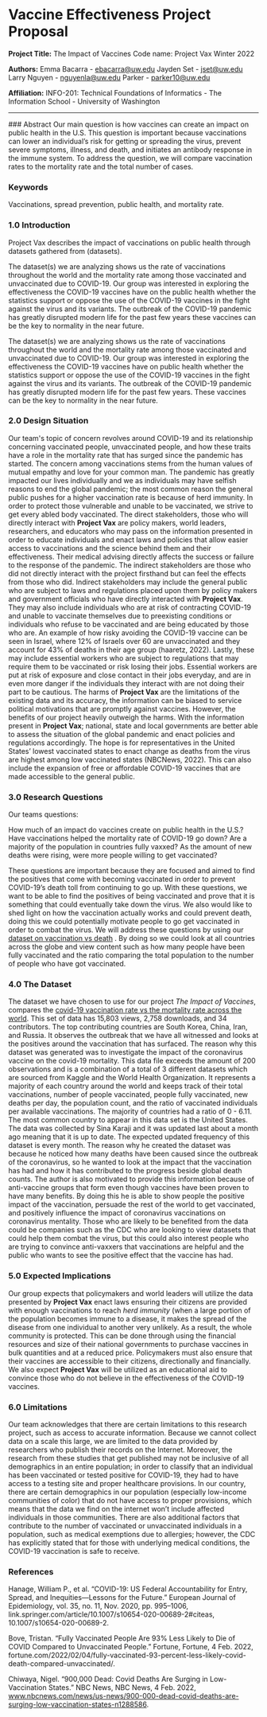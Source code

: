 # Vaccine Effectiveness Project Proposal

**Project Title:** The Impact of Vaccines
Code name: Project Vax
Winter 2022

**Authors:**
Emma Bacarra - ebacarra@uw.edu
Jayden Set - jset@uw.edu
Larry Nguyen - nguyenla@uw.edu
Parker - parker10@uw.edu

**Affiliation:** INFO-201: Technical Foundations of Informatics - The Information School - University of Washington

<hr />
### Abstract
Our main question is how vaccines can create an impact on public health in the U.S. This question is important because vaccinations can lower an individual’s risk for getting or spreading the virus, prevent severe symptoms, illness, and death, and initiates an antibody response in the immune system. To address the question, we will compare vaccination rates to the mortality rate and the total number of cases.

### Keywords
Vaccinations, spread prevention, public health, and mortality rate.

### 1.0 Introduction
Project Vax describes the impact of vaccinations on public health through datasets gathered from (datasets).

The dataset(s) we are analyzing shows us the rate of vaccinations throughout the world and the mortality rate among those vaccinated and unvaccinated due to COVID-19. Our group was interested in exploring the effectiveness the COVID-19 vaccines have on the public health  whether the statistics support or oppose the use of the COVID-19 vaccines in the fight against the virus and its variants. The outbreak of the COVID-19 pandemic has greatly disrupted modern life for the past few years these vaccines can be the key to normality in the near future.

The dataset(s) we are analyzing shows us the rate of vaccinations throughout the world and the mortality rate among those vaccinated and unvaccinated due to COVID-19. Our group was interested in exploring the effectiveness the COVID-19 vaccines have on public health  whether the statistics support or oppose the use of the COVID-19 vaccines in the fight against the virus and its variants. The outbreak of the COVID-19 pandemic has greatly disrupted modern life for the past few years. These vaccines can be the key to normality in the near future.

### 2.0 Design Situation
Our team's topic of concern revolves around COVID-19 and its relationship concerning vaccinated people, unvaccinated people, and how these traits have a role in the mortality rate that has surged since the pandemic has started. The concern among vaccinations stems from the human values of mutual empathy and love for your common man. The pandemic has greatly impacted our lives individually and we as individuals may have selfish reasons to end the global pandemic; the most common reason the general public pushes for a higher vaccination rate is because of herd immunity. In order to protect those vulnerable and unable to be vaccinated, we strive to get every abled body vaccinated. The direct stakeholders, those who will directly interact with **Project Vax** are policy makers, world leaders, researchers, and educators who may pass on the information presented in order to educate individuals and enact laws and policies that allow easier access to vaccinations and the science behind them and their effectiveness. Their medical advising directly affects the success or failure to the response of the pandemic. The indirect stakeholders are those who did not directly interact with the project firsthand but can feel the effects from those who did. Indirect stakeholders may include the general public who are subject to laws and regulations placed upon them by policy makers and government officials who have directly interacted with **Project Vax**. They may also include individuals who are at risk of contracting COVID-19 and unable to vaccinate themselves due to preexisting conditions or individuals who refuse to be vaccinated and are being educated by those who are. An example of how risky avoiding the COVID-19 vaccine can be seen in Israel, where 12% of Israels over 60 are unvaccinated and they account for 43% of deaths in their age group (haaretz, 2022). Lastly, these may include essential workers who are subject to regulations that may require them to be vaccinated or risk losing their jobs. Essential workers are put at risk of exposure and close contact in their jobs everyday, and are in even more danger if the individuals they interact with are not doing their part to be cautious. The harms of **Project Vax**  are the limitations of the existing data and its accuracy, the information can be biased to service political motivations that are promptly against vaccines. However, the benefits of our project heavily outweigh the harms. With the information present in **Project Vax**; national, state and local governments are better able to assess the situation of the global pandemic and enact policies and regulations accordingly. The hope is for representatives in the United States’ lowest vaccinated states to enact change as deaths from the virus are highest among low vaccinated states (NBCNews, 2022). This can also include the expansion of free or affordable COVID-19 vaccines that are made accessible to the general public.

### 3.0 Research Questions
Our teams questions:

How much of an impact do vaccines create on public health in the U.S.?
Have vaccinations helped the mortality rate of COVID-19 go down?
Are a majority of the population in countries fully vaxxed?
As the amount of new deaths were rising, were more people willing to get vaccinated?

These questions are important because they are focused and aimed to find the positives that come with becoming vaccinated in order to prevent COVID-19’s death toll from continuing to go up. With these questions, we want to be able to find the positives of being vaccinated and prove that it is something that could eventually take down the virus. We also would like to shed light on how the vaccination actually works and could prevent death, doing this we could potentially motivate people to go get vaccinated in order to combat the virus. We will address these questions by using our [dataset on vaccination vs death](https://www.kaggle.com/sinakaraji/covid-vaccination-vs-death) . By doing so we could look at all countries across the globe and view content such as how many people have been fully vaccinated and the ratio comparing the total population to the number of people who have got vaccinated.

### 4.0 The Dataset
The dataset we have chosen to use for our project _The Impact of Vaccines_, compares the [covid-19 vaccination rate vs the mortality rate across the world](https://www.kaggle.com/sinakaraji/covid-vaccination-vs-death). This set of data has 15,803 views, 2,758 downloads, and 34 contributors. The top contributing countries are South Korea, China, Iran, and Russia. It observes the outbreak that we have all witnessed and looks at the positives around the vaccination that has surfaced. The reason why this dataset was generated was to investigate the impact of the coronavirus vaccine on the covid-19 mortality. This data file exceeds the amount of 200 observations and is a combination of a total of 3 different datasets which are sourced from Kaggle and the World Health Organization. It represents a majority of each country around the world and keeps track of their total vaccinations, number of people vaccinated, people fully vaccinated, new deaths per day, the population count, and the ratio of vaccinated individuals per available vaccinations. The majority of countries had a ratio of 0 -  6.11. The most common country to appear in this data set is the United States. The data was collected by Sina Karaji and it was updated last about a month ago meaning that it is up to date. The expected updated frequency of this dataset is every month. The reason why he created the dataset was because he noticed how many deaths have been caused since the outbreak of the coronavirus, so he wanted to look at the impact that the vaccination has had and how it has contributed to the progress beside global death counts. The author is also motivated to provide this information because of anti-vaccine groups that form even though vaccines have been proven to have many benefits. By doing this he is able to show people the positive impact of the vaccination, persuade the rest of the world to get vaccinated, and positively influence the impact of coronavirus vaccinations on coronavirus mentality. Those who are likely to be benefited from the data could be companies such as the CDC who are looking to view datasets that could help them combat the virus, but this could also interest people who are trying to convince anti-vaxxers that vaccinations are helpful and the public who wants to see the positive effect that the vaccine has had.

### 5.0 Expected Implications
Our group expects that policymakers and world leaders will utilize the data presented by **Project Vax** enact laws ensuring their citizens are provided with enough vaccinations to reach _herd immunity_  (when a large portion of the population becomes immune to a disease, it makes the spread of the disease from one individual to another very unlikely. As a result, the whole community is protected. This can be done through using the financial resources and size of their national governments to purchase vaccines in bulk quantities and at a reduced price. Policymakers must also ensure that their vaccines are accessible to their citizens, directionally and financially. We also expect **Project Vax** will be utilized as an educational aid to convince those who do not believe in the effectiveness of the COVID-19 vaccines.

### 6.0 Limitations
Our team acknowledges that there are certain limitations to this research project, such as access to accurate information. Because we cannot collect data on a scale this large, we are limited to the data provided by researchers who publish their records on the Internet. Moreover, the research from these studies that get published may not be inclusive of all demographics in an entire population; in order to classify that an individual has been vaccinated or tested positive for COVID-19, they had to have access to a testing site and proper healthcare provisions. In our country, there are certain demographics in our population (especially low-income communities of color) that do not have access to proper provisions, which means that the data we find on the internet won’t include affected individuals in those communities. There are also additional factors that contribute to the number of vaccinated or unvaccinated individuals in a population, such as medical exemptions due to allergies; however, the CDC has explicitly stated that for those with underlying medical conditions, the COVID-19 vaccination is safe to receive.

### References
Hanage, William P., et al. “COVID-19: US Federal Accountability for Entry, Spread, and Inequities—Lessons for the Future.” European Journal of Epidemiology, vol. 35, no. 11, Nov. 2020, pp. 995–1006, link.springer.com/article/10.1007/s10654-020-00689-2#citeas, 10.1007/s10654-020-00689-2.

Bove, Tristan. “Fully Vaccinated People Are 93% Less Likely to Die of COVID Compared to Unvaccinated People.” Fortune, Fortune, 4 Feb. 2022, fortune.com/2022/02/04/fully-vaccinated-93-percent-less-likely-covid-death-compared-unvaccinated/.

‌Chiwaya, Nigel. “900,000 Dead: Covid Deaths Are Surging in Low-Vaccination States.” NBC News, NBC News, 4 Feb. 2022, www.nbcnews.com/news/us-news/900-000-dead-covid-deaths-are-surging-low-vaccination-states-n1288586.
